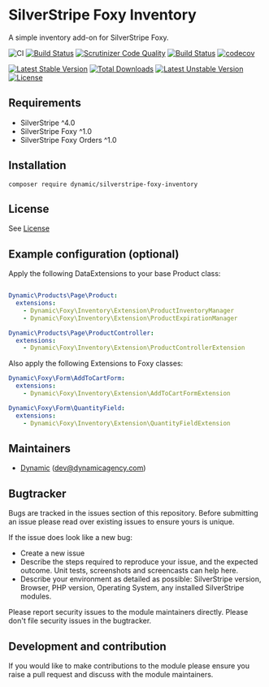 # SilverStripe Foxy Inventory

A simple inventory add-on for SilverStripe Foxy.

![CI](https://github.com/dynamic/silverstripe-foxy-inventory/workflows/CI/badge.svg)
[![Build Status](https://travis-ci.org/dynamic/silverstripe-foxy-inventory.svg?branch=master)](https://travis-ci.org/dynamic/silverstripe-foxy-inventory)
[![Scrutinizer Code Quality](https://scrutinizer-ci.com/g/dynamic/silverstripe-foxy-inventory/badges/quality-score.png?b=master)](https://scrutinizer-ci.com/g/dynamic/silverstripe-foxy-inventory/?branch=master)
[![Build Status](https://scrutinizer-ci.com/g/dynamic/silverstripe-foxy-inventory/badges/build.png?b=master)](https://scrutinizer-ci.com/g/dynamic/silverstripe-foxy-inventory/build-status/master)
[![codecov](https://codecov.io/gh/dynamic/silverstripe-foxy-inventory/branch/master/graph/badge.svg)](https://codecov.io/gh/dynamic/silverstripe-foxy-inventory)

[![Latest Stable Version](https://poser.pugx.org/dynamic/silverstripe-foxy-inventory/v/stable)](https://packagist.org/packages/dynamic/silverstripe-foxy-inventory)
[![Total Downloads](https://poser.pugx.org/dynamic/silverstripe-foxy-inventory/downloads)](https://packagist.org/packages/dynamic/silverstripe-foxy-inventory)
[![Latest Unstable Version](https://poser.pugx.org/dynamic/silverstripe-foxy-inventory/v/unstable)](https://packagist.org/packages/dynamic/silverstripe-foxy-inventory)
[![License](https://poser.pugx.org/dynamic/silverstripe-foxy-inventory/license)](https://packagist.org/packages/dynamic/silverstripe-foxy-inventory)


## Requirements

* SilverStripe ^4.0
* SilverStripe Foxy ^1.0
* SilverStripe Foxy Orders ^1.0

## Installation

```
composer require dynamic/silverstripe-foxy-inventory
```

## License

See [License](license.md)

## Example configuration (optional)

Apply the following DataExtensions to your base Product class:

```yaml

Dynamic\Products\Page\Product:
  extensions:
    - Dynamic\Foxy\Inventory\Extension\ProductInventoryManager
    - Dynamic\Foxy\Inventory\Extension\ProductExpirationManager

Dynamic\Products\Page\ProductController:
  extensions:
    - Dynamic\Foxy\Inventory\Extension\ProductControllerExtension

```

Also apply the following Extensions to Foxy classes:

```yaml
Dynamic\Foxy\Form\AddToCartForm:
  extensions:
    - Dynamic\Foxy\Inventory\Extension\AddToCartFormExtension

Dynamic\Foxy\Form\QuantityField:
  extensions:
    - Dynamic\Foxy\Inventory\Extension\QuantityFieldExtension

```

## Maintainers
 *  [Dynamic](http://www.dynamicagency.com) (<dev@dynamicagency.com>)

## Bugtracker
Bugs are tracked in the issues section of this repository. Before submitting an issue please read over
existing issues to ensure yours is unique.

If the issue does look like a new bug:

 - Create a new issue
 - Describe the steps required to reproduce your issue, and the expected outcome. Unit tests, screenshots
 and screencasts can help here.
 - Describe your environment as detailed as possible: SilverStripe version, Browser, PHP version,
 Operating System, any installed SilverStripe modules.

Please report security issues to the module maintainers directly. Please don't file security issues in the bugtracker.

## Development and contribution
If you would like to make contributions to the module please ensure you raise a pull request and discuss with the module maintainers.
